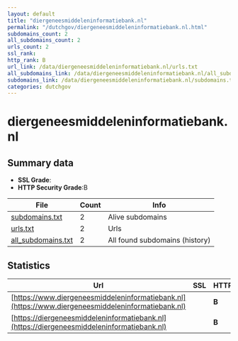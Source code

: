 ```yaml
---
layout: default
title: "diergeneesmiddeleninformatiebank.nl"
permalink: "/dutchgov/diergeneesmiddeleninformatiebank.nl.html"
subdomains_count: 2
all_subdomains_count: 2
urls_count: 2
ssl_rank: 
http_rank: B
url_link: /data/diergeneesmiddeleninformatiebank.nl/urls.txt
all_subdomains_link: /data/diergeneesmiddeleninformatiebank.nl/all_subdomains.txt
subdomains_link: /data/diergeneesmiddeleninformatiebank.nl/subdomains.txt
categories: dutchgov
---
```



# diergeneesmiddeleninformatiebank.nl
## Summary data


 - **SSL Grade**:
 - **HTTP Security Grade**:B


| File       | Count | Info |
|------------|-------|------|
|[subdomains.txt](/data/diergeneesmiddeleninformatiebank.nl/subdomains.txt)|2|Alive subdomains|
|[urls.txt](/data/diergeneesmiddeleninformatiebank.nl/urls.txt)|2|Urls|
|[all_subdomains.txt](/data/diergeneesmiddeleninformatiebank.nl/all_subdomains.txt)|2|All found subdomains (history)|


## Statistics


| Url | SSL | HTTP | Server | Cookie | HSTS | CORS | CTO | CSP | XFO | XXP | RP |FP| Tech |Title |
|--------|-------|-------|------|------|------|------|------|------|------|------|------|------|------|------|
|[https://www.diergeneesmiddeleninformatiebank.nl](https://www.diergeneesmiddeleninformatiebank.nl)| | **B**|nginx|:warning: |:white_check_mark: | | | | :white_check_mark: | :white_check_mark: | :white_check_mark: | |HSTS Nginx|302 Found|
|[https://diergeneesmiddeleninformatiebank.nl](https://diergeneesmiddeleninformatiebank.nl)| | **B**|nginx|:warning: |:white_check_mark: | | | | :white_check_mark: | :white_check_mark: | :white_check_mark: | |HSTS Nginx|302 Found|

